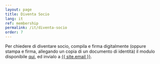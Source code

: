 ```yaml
---
layout: page
title: Diventa Socio
lang: it
ref: membership
permalink: /it/diventa-socio
order: 7
---
```


Per chiedere di diventare socio, compila e firma digitalmente (oppure stampa e firma, allegando un copia di un documento di identità) il modulo disponibile <a href="/assets/docs/eutopian-adesione-socio-ordinario.docx">qui</a>, ed invialo a <a href="mailto:{{ site.email }}">{{ site.email }}</a>.
